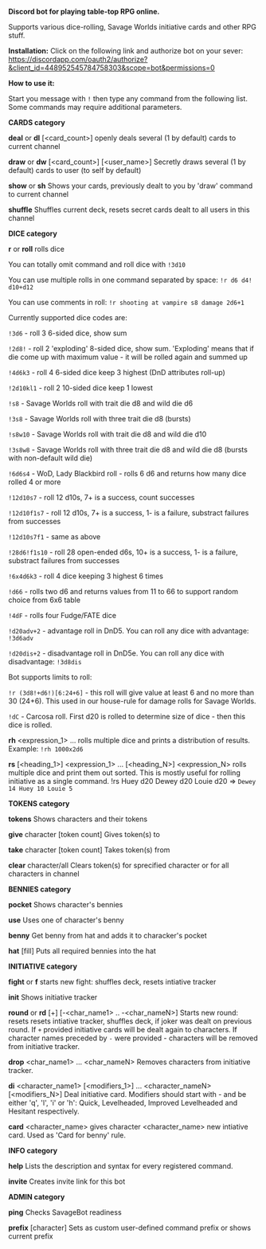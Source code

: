 **Discord bot for playing table-top RPG online.**

Supports various dice-rolling, Savage Worlds initiative cards and other RPG stuff.


**Installation:**
Click on the following link and authorize bot on your sever: https://discordapp.com/oauth2/authorize?&client_id=448952545784758303&scope=bot&permissions=0

**How to use it:**

Start you message with `!` then type any command from the following list. Some commands may require additional parameters.


__**CARDS category**__

**deal** or **dl**    [<card_count>]    openly deals several (1 by default) cards to current channel

**draw** or **dw**    [<card_count>] [<user_name>]    Secretly draws several (1 by default) cards to user (to self by default)

**show** or **sh**    Shows your cards, previously dealt to you by 'draw' command to current channel

**shuffle**        Shuffles current deck, resets secret cards dealt to all users in this channel


__**DICE category**__

**r**	or **roll**	rolls dice

You can totally omit command and roll dice with `!3d10`

You can use multiple rolls in one command separated by space: `!r d6 d4! d10+d12`

You can use comments in roll: `!r shooting at vampire s8 damage 2d6+1`

Currently supported dice codes are:

`!3d6` - roll 3 6-sided dice, show sum

`!2d8!` - roll 2 'exploding' 8-sided dice, show sum. 'Exploding' means that if die come up with maximum value - it will be rolled again and summed up 

`!4d6k3` - roll 4 6-sided dice keep 3 highest (DnD attributes roll-up)

`!2d10kl1` - roll 2 10-sided dice keep 1 lowest

`!s8` - Savage Worlds roll with trait die d8 and wild die d6

`!3s8` - Savage Worlds roll with three trait die d8 (bursts)

`!s8w10` - Savage Worlds roll with trait die d8 and wild die d10

`!3s8w8` - Savage Worlds roll with three trait die d8 and wild die d8 (bursts with non-default wild die)

`!6d6s4` - WoD, Lady Blackbird roll - rolls 6 d6 and returns how many dice rolled 4 or more

`!12d10s7` - roll 12 d10s, 7+ is a success, count successes

`!12d10f1s7` - roll 12 d10s, 7+ is a success, 1- is a failure, substract failures from successes

`!12d10s7f1` -  same as above

`!28d6!f1s10` - roll 28 open-ended d6s, 10+ is a success, 1- is a failure, substract failures from successes

`!6x4d6k3` - roll 4 dice keeping 3 highest 6 times

`!d66` - rolls two d6 and returns values from 11 to 66 to support random choice from 6x6 table

`!4dF` - rolls four Fudge/FATE dice

`!d20adv+2` - advantage roll in DnD5. You can roll any dice with advantage: `!3d6adv`

`!d20dis+2` - disadvantage roll in DnD5e. You can roll any dice with disadvantage: `!3d8dis`

Bot supports limits to roll: 

`!r (3d8!+d6!)[6:24+6]` - this roll will give value at least 6 and no more than 30 (24+6). This used in our house-rule for damage rolls for Savage Worlds.

`!dC` - Carcosa roll. First d20 is rolled to determine size of dice - then this dice is rolled.

**rh**    <expression_1> ... <expressionN>    rolls multiple dice and prints a distribution of results.
Example: `!rh 1000x2d6`
  
**rs**    [<heading_1>] <expression_1> ... [<heading_N>] <expression_N>    rolls multiple dice and print them out sorted.
This is mostly useful for rolling initiative as a single command.
!rs Huey d20 Dewey d20 Louie d20 => 
`Dewey 14
Huey 10
Louie 5`

__**TOKENS category**__

**tokens**			Shows characters and their tokens

**give** character [token count]		Gives token(s) to <character>

**take** character [token count]		Takes token(s) from <character>

**clear** character/all Clears token(s) for sprecified character or for all characters in channel

__**BENNIES category**__

**pocket**		<characterName>	Shows character's bennies

**use**			Uses one of character's benny

**benny**		<character>	Get benny from hat and adds it to characker's pocket

**hat**		[fill]	Puts all required bennies into the hat

__**INITIATIVE category**__

**fight** or **f**			starts new fight: shuffles deck, resets intiative tracker

**init**			Shows initiative tracker

**round** or **rd**	[+] [-<char_name1> .. -<char_nameN>]		Starts new round: resets resets intiative tracker, shuffles deck, if joker was dealt on previous round. If `+` provided initiative cards will be dealt again to characters. If character names preceded by `-` were provided - characters will be removed from initiative tracker.

**drop** <char_name1> ... <char_nameN>  Removes characters from initiative tracker.

**di**      <character_name1> [<modifiers_1>] ... <character_nameN> [<modifiers_N>]    Deal initiative card. Modifiers should start with - and be either 'q', 'l', 'i' or 'h': Quick, Levelheaded, Improved Levelheaded and Hesitant respectively.

**card** <character_name> gives character <character_name> new intiative card. Used as 'Card for benny' rule.

__**INFO category**__

**help**			Lists the description and syntax for every registered command.

**invite**			Creates invite link for this bot

__**ADMIN category**__

**ping**			Checks SavageBot readiness

**prefix**		[character]	Sets <character> as custom user-defined command prefix or shows current prefix
